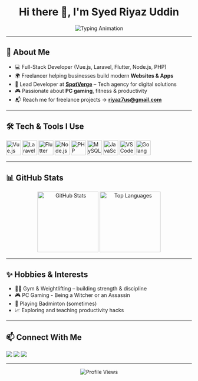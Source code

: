 <!-- Header with animation -->
<h1 align="center">Hi there 👋, I'm Syed Riyaz Uddin</h1>
<p align="center">
  <img src="https://readme-typing-svg.herokuapp.com?font=Fira+Code&duration=3000&pause=800&color=00C3FF&center=true&vCenter=true&width=500&lines=Full-Stack+Developer;Freelancer+%26+Tech+Enthusiast;Lead+at+SpotVerge" alt="Typing Animation" />
</p>

---

## 🚀 About Me  
- 💻 Full-Stack Developer (Vue.js, Laravel, Flutter, Node.js, PHP)  
- 🌍 Freelancer helping businesses build modern **Websites & Apps**  
- 🏢 Lead Developer at **[SpotVerge](https://spotverge.com)** – Tech agency for digital solutions  
- 🎮 Passionate about **PC gaming**, fitness & productivity  
- 📬 Reach me for freelance projects → **riyaz7us@gmail.com**

---

## 🛠️ Tech & Tools I Use
<p>
  <img src="https://cdn.jsdelivr.net/gh/devicons/devicon/icons/vuejs/vuejs-original.svg" alt="Vue.js" width="40"/>
  <img src="https://cdn.jsdelivr.net/gh/devicons/devicon/icons/laravel/laravel-plain.svg" alt="Laravel" width="40"/>
  <img src="https://cdn.jsdelivr.net/gh/devicons/devicon/icons/flutter/flutter-original.svg" alt="Flutter" width="40"/>
  <img src="https://cdn.jsdelivr.net/gh/devicons/devicon/icons/nodejs/nodejs-original.svg" alt="Node.js" width="40"/>
  <img src="https://cdn.jsdelivr.net/gh/devicons/devicon/icons/php/php-original.svg" alt="PHP" width="40"/>
  <img src="https://cdn.jsdelivr.net/gh/devicons/devicon/icons/mysql/mysql-original.svg" alt="MySQL" width="40"/>
  <img src="https://cdn.jsdelivr.net/gh/devicons/devicon/icons/javascript/javascript-original.svg" alt="JavaScript" width="40"/>
  <img src="https://cdn.jsdelivr.net/gh/devicons/devicon/icons/vscode/vscode-original.svg" alt="VSCode" width="40"/>
  <img src="https://cdn.jsdelivr.net/gh/devicons/devicon/icons/go/go-original-wordmark.svg" alt="Golang" width="40"/>
</p>

---

## 📊 GitHub Stats
<p align="center">
  <img src="https://github-readme-stats.vercel.app/api?username=riyaz7us&show_icons=true&theme=tokyonight" alt="GitHub Stats" height="165"/>
  <img src="https://github-readme-stats.vercel.app/api/top-langs/?username=riyaz7us&layout=compact&theme=tokyonight" alt="Top Languages" height="165"/>
</p>

---

## ✨ Hobbies & Interests
- 🏋️‍♂️ Gym & Weightlifting – building strength & discipline  
- 🎮 PC Gaming - Being a Witcher or an Assassin  
- 🏸 Playing Badminton (sometimes)  
- 📈 Exploring and teaching productivity hacks  

---

## 📫 Connect With Me
<p align="left">
  <a href="mailto:riyaz7us@gmail.com"><img src="https://img.shields.io/badge/Email-D14836?style=for-the-badge&logo=gmail&logoColor=white"></a>
  <a href="https://www.linkedin.com/in/riyaz7us/"><img src="https://img.shields.io/badge/LinkedIn-0077B5?style=for-the-badge&logo=linkedin&logoColor=white"></a>
  <a href="https://spotverge.com"><img src="https://img.shields.io/badge/SpotVerge-000000?style=for-the-badge&logo=vercel&logoColor=white"></a>
</p>

---

<p align="center">
  <img src="https://komarev.com/ghpvc/?username=riyaz7us&color=blue&style=flat-square" alt="Profile Views" />
</p>
